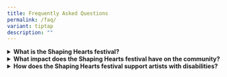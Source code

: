 ```yaml
---
title: Frequently Asked Questions
permalink: /faq/
variant: tiptap
description: ""
---
```

<div data-type="detailGroup" class="isomer-accordion isomer-accordion-white">
<details class="isomer-details">
<summary><strong>What is the Shaping Hearts festival?</strong>
</summary>
<div data-type="detailsContent" class="isomer-details-content">
<p>Shaping Hearts is Singapore's largest inclusive arts festival organized
by the North East Community Development Council (NE CDC). It celebrates
the talents of artists with disabilities through art exhibitions, live
performances, and an art marketplace, promoting inclusivity and raising
awareness about the special needs community.</p>
</div>
</details>
<details class="isomer-details">
<summary><strong>What impact does the Shaping Hearts festival have on the community?</strong>
</summary>
<div data-type="detailsContent" class="isomer-details-content">
<p>The Shaping Hearts festival promotes inclusivity and awareness for the
special needs community, supports differently-abled artists financially
and socially, and encourages community engagement and compassion through
art, creating a more cohesive and supportive society.</p>
</div>
</details>
<details class="isomer-details">
<summary><strong>How does the Shaping Hearts festival support artists with disabilities?</strong>
</summary>
<div data-type="detailsContent" class="isomer-details-content">
<p>The Shaping Hearts festival supports artists with disabilities by providing
a platform for them to showcase their talents through art exhibitions and
performances. It raises awareness and funds through the sale of artwork,
with proceeds going directly to the artists and their supporting social
service agencies, helping them gain financial stability and recognition
for their work.</p>
</div>
</details>
</div>
<p></p>